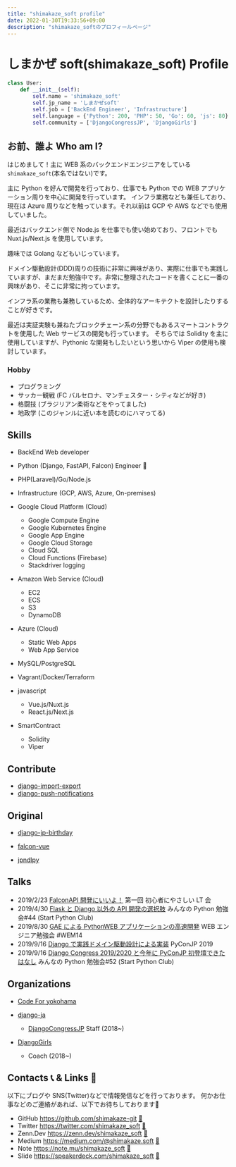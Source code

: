 ```yaml
---
title: "shimakaze_soft profile"
date: 2022-01-30T19:33:56+09:00
description: "shimakaze_softのプロフィールページ"
---
```


# しまかぜ soft(shimakaze_soft) Profile

```python
class User:
    def __init__(self):
        self.name = 'shimakaze_soft'
        self.jp_name = 'しまかぜsoft'
        self.job = ['BackEnd Engineer', 'Infrastructure']
        self.language = {'Python': 200, 'PHP': 50, 'Go': 60, 'js': 80}
        self.community = ['DjangoCongressJP', 'DjangoGirls']

```

## お前、誰よ Who am I?

はじめまして！主に WEB 系のバックエンドエンジニアをしている`shimakaze_soft`(本名ではない)です。

主に Python を好んで開発を行っており、仕事でも Python での WEB アプリケーション周りを中心に開発を行っています。
インフラ業務なども兼任しており、現在は Azure 周りなどを触っています。それ以前は GCP や AWS などでも使用していました。

最近はバックエンド側で Node.js を仕事でも使い始めており、フロントでも Nuxt.js/Next.js を使用しています。

趣味では Golang などもいじっています。

ドメイン駆動設計(DDD)周りの技術に非常に興味があり、実際に仕事でも実践していますが、まだまだ勉強中です。非常に整理されたコードを書くことに一番の興味があり、そこに非常に拘っています。

インフラ系の業務も兼務しているため、全体的なアーキテクトを設計したりすることが好きです。

最近は実証実験も兼ねたブロックチェーン系の分野でもあるスマートコントラクトを使用した Web サービスの開発も行っています。
そちらでは Solidity を主に使用していますが、Pythonic な開発もしたいという思いから Viper の使用も検討しています。

### Hobby

- プログラミング
- サッカー観戦 (FC バルセロナ、マンチェスター・シティなどが好き)
- 格闘技 (ブラジリアン柔術などをやってました)
- 地政学 (このジャンルに近い本を読むのにハマってる)

## Skills

- BackEnd Web developer

- Python (Django, FastAPI, Falcon) Engineer :snake:

- PHP(Laravel)/Go/Node.js

- Infrastructure (GCP, AWS, Azure, On-premises)

- Google Cloud Platform (Cloud)

  - Google Compute Engine
  - Google Kubernetes Engine
  - Google App Engine
  - Google Cloud Storage
  - Cloud SQL
  - Cloud Functions (Firebase)
  - Stackdriver logging

- Amazon Web Service (Cloud)

  - EC2
  - ECS
  - S3
  - DynamoDB

- Azure (Cloud)

  - Static Web Apps
  - Web App Service

- MySQL/PostgreSQL

- Vagrant/Docker/Terraform

- javascript

  - Vue.js/Nuxt.js
  - React.js/Next.js

- SmartContract
  - Solidity
  - Viper

## Contribute

- [django-import-export](https://github.com/django-import-export/django-import-export)
- [django-push-notifications](https://github.com/jazzband/django-push-notifications)

## Original

- [django-jp-birthday](https://pypi.org/project/django-jp-birthday/)

- [falcon-vue](https://pypi.org/project/falcon-vue)

- [jpndlpy](https://pypi.org/project/jpndlpy/)

## Talks

- 2019/2/23 [FalconAPI 開発にいいよ！](https://speakerdeck.com/shimakaze_soft/falconapikai-fa-niiiyo)
  第一回 初心者にやさしい LT 会
- 2019/4/30 [Flask と Django 以外の API 開発の選択肢](https://speakerdeck.com/shimakaze_soft/flasktodjangoyi-wai-falseapikai-fa-falsexuan-ze-zhi)
  みんなの Python 勉強会#44 (Start Python Club)
- 2019/8/30 [GAE による PythonWEB アプリケーションの高速開発](https://speakerdeck.com/shimakaze_soft/gaeniyorupythonwebapurikesiyonfalsegao-su-kai-fa)
  WEB エンジニア勉強会 #WEM14
- 2019/9/16 [Django で実践ドメイン駆動設計による実装](https://pycon.jp/2019/schedule?sessionId=110)
  PyConJP 2019
- 2019/9/16 [Django Congress 2019/2020 と今年に PyConJP 初登壇できたはなし](https://speakerdeck.com/shimakaze_soft/2020-and-jin-nian-nipyconjpchu-deng-tan-dekitahanasi)
  みんなの Python 勉強会#52 (Start Python Club)

## Organizations

- [Code For yokohama](https://code4.yokohama/)

- [django-ja](https://github.com/orgs/django-ja/people)

  - [DjangoCongressJP](https://djangocongress.jp) Staff (2018~)

- [DjangoGirls](https://djangogirls.org/tokyo/)

  - Coach (2018~)

## Contacts :telephone_receiver: & Links :link:

以下にブログや SNS(Twitter)などで情報発信などを行っております。
何かお仕事などのご連絡があれば、以下でお待ちしております:bow:

- GitHub https://github.com/shimakaze-git [:link:](https://github.com/shimakaze-git)
- Twitter https://twitter.com/shimakaze_soft [:link:](https://twitter.com/shimakaze_soft)
- Zenn.Dev https://zenn.dev/shimakaze_soft [:link:](https://zenn.dev/shimakaze_soft)
- Medium https://medium.com/@shimakaze.soft [:link:](https://medium.com/@shimakaze.soft)
- Note https://note.mu/shimakaze_soft [:link:](https://note.mu/shimakaze_soft)
- Slide https://speakerdeck.com/shimakaze_soft [:link:](https://speakerdeck.com/shimakaze_soft)
